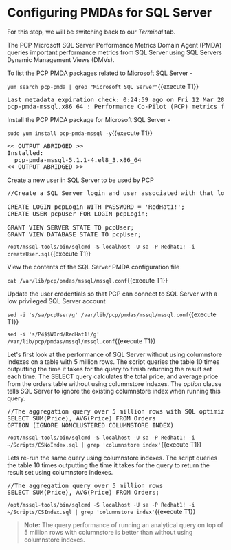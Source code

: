 # Configuring PMDAs for SQL Server

For this step, we will be switching back to our *Terminal* tab. 

The PCP Microsoft SQL Server Performance Metrics Domain Agent (PMDA) queries important performance metrics from SQL Server using SQL Servers Dynamic Management Views (DMVs).

To list the PCP PMDA packages related to Microsoft SQL Server -

`yum search pcp-pmda | grep "Microsoft SQL Server"`{{execute T1}}

<pre class="file">
Last metadata expiration check: 0:24:59 ago on Fri 12 Mar 2021 09:20:29 AM EST.
pcp-pmda-mssql.x86_64 : Performance Co-Pilot (PCP) metrics for Microsoft SQL Server
</pre>

Install the PCP PMDA package for Microsoft SQL Server - 

`sudo yum install pcp-pmda-mssql -y`{{execute T1}}

<pre class="file">
<< OUTPUT ABRIDGED >>
Installed:
  pcp-pmda-mssql-5.1.1-4.el8_3.x86_64                                                                 
<< OUTPUT ABRIDGED >>
</pre>

Create a new user in SQL Server to be used by PCP

<pre class="file">
//Create a SQL Server login and user associated with that login. Grant VIEW SERVER STATE AND VIEW DATABASE STATE permissions to the user

CREATE LOGIN pcpLogin WITH PASSWORD = 'RedHat1!';
CREATE USER pcpUser FOR LOGIN pcpLogin;  

GRANT VIEW SERVER STATE TO pcpUser;
GRANT VIEW DATABASE STATE TO pcpUser;
</pre>

`/opt/mssql-tools/bin/sqlcmd -S localhost -U sa -P Redhat1! -i createUser.sql`{{execute T1}}

View the contents of the SQL Server PMDA configuration file 

`cat /var/lib/pcp/pmdas/mssql/mssql.conf`{{execute T1}}

Update the user credentials so that PCP can connect to SQL Server with a low privileged SQL Server account 

`sed -i 's/sa/pcpUser/g' /var/lib/pcp/pmdas/mssql/mssql.conf`{{execute T1}}

`sed -i 's/P4$$W0rd/RedHat1!/g' /var/lib/pcp/pmdas/mssql/mssql.conf`{{execute T1}}


Let's first look at the performance of SQL Server without using columnstore indexes on a table with 5 million rows. The script queries the table 10 times outputting the time it takes for the query to finish returning the result set each time. The SELECT query calculates the total price, and average price from the orders table without using columnstore indexes. The *option* clause tells SQL Server to ignore the existing columnstore index when running this query.

<pre class="file">
//The aggregation query over 5 million rows with SQL optimizer option to ignore columnstore index
SELECT SUM(Price), AVG(Price) FROM Orders 
OPTION (IGNORE_NONCLUSTERED_COLUMNSTORE_INDEX)
</pre>

`/opt/mssql-tools/bin/sqlcmd -S localhost -U sa -P Redhat1! -i ~/Scripts/CSNoIndex.sql | grep 'columnstore index'`{{execute T1}}

Lets re-run the same query using columnstore indexes. The script queries the table 10 times outputting the time it takes for the query to return the result set using columnstore indexes.

<pre class="file">
//The aggregation query over 5 million rows
SELECT SUM(Price), AVG(Price) FROM Orders;
</pre>

`/opt/mssql-tools/bin/sqlcmd -S localhost -U sa -P Redhat1! -i ~/Scripts/CSIndex.sql | grep 'columnstore index'`{{execute T1}}

>**Note:** The query performance of running an analytical query on top of 5 million rows with columnstore is better than without using columnstore indexes. 
